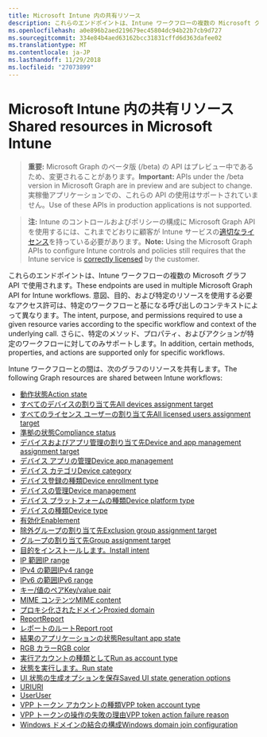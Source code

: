 ```yaml
---
title: Microsoft Intune 内の共有リソース
description: これらのエンドポイントは、Intune ワークフローの複数の Microsoft グラフ API で使用されます。  意図、目的、および特定のリソースを使用する必要なアクセス許可は、特定のワークフローと基になる呼び出しのコンテキストによって異なります。  さらに、特定のメソッド、プロパティ、およびアクションが特定のワークフローに対してのみサポートします。
ms.openlocfilehash: a0e896b2aed219679ec45804dc94b22b7cb9d727
ms.sourcegitcommit: 334e84b4aed63162bcc31831cffd6d363dafee02
ms.translationtype: MT
ms.contentlocale: ja-JP
ms.lasthandoff: 11/29/2018
ms.locfileid: "27073899"
---
```

# <a name="shared-resources-in-microsoft-intune"></a><span data-ttu-id="54aa0-105">Microsoft Intune 内の共有リソース</span><span class="sxs-lookup"><span data-stu-id="54aa0-105">Shared resources in Microsoft Intune</span></span>

> <span data-ttu-id="54aa0-106">**重要:** Microsoft Graph のベータ版 (/beta) の API はプレビュー中であるため、変更されることがあります。</span><span class="sxs-lookup"><span data-stu-id="54aa0-106">**Important:** APIs under the /beta version in Microsoft Graph are in preview and are subject to change.</span></span> <span data-ttu-id="54aa0-107">実稼働アプリケーションでの、これらの API の使用はサポートされていません。</span><span class="sxs-lookup"><span data-stu-id="54aa0-107">Use of these APIs in production applications is not supported.</span></span>

> <span data-ttu-id="54aa0-108">**注:** Intune のコントロールおよびポリシーの構成に Microsoft Graph API を使用するには、これまでどおりに顧客が Intune サービスの[適切なライセンス](https://www.microsoft.com/en-us/cloud-platform/microsoft-intune-pricing)を持っている必要があります。</span><span class="sxs-lookup"><span data-stu-id="54aa0-108">**Note:** Using the Microsoft Graph APIs to configure Intune controls and policies still requires that the Intune service is [correctly licensed](https://www.microsoft.com/en-us/cloud-platform/microsoft-intune-pricing) by the customer.</span></span>

<span data-ttu-id="54aa0-109">これらのエンドポイントは、Intune ワークフローの複数の Microsoft グラフ API で使用されます。</span><span class="sxs-lookup"><span data-stu-id="54aa0-109">These endpoints are used in multiple Microsoft Graph API for Intune workflows.</span></span>  <span data-ttu-id="54aa0-110">意図、目的、および特定のリソースを使用する必要なアクセス許可は、特定のワークフローと基になる呼び出しのコンテキストによって異なります。</span><span class="sxs-lookup"><span data-stu-id="54aa0-110">The intent, purpose, and permissions required to use a given resource varies according to the specific workflow and context of the underlying call.</span></span>  <span data-ttu-id="54aa0-111">さらに、特定のメソッド、プロパティ、およびアクションが特定のワークフローに対してのみサポートします。</span><span class="sxs-lookup"><span data-stu-id="54aa0-111">In addition, certain methods, properties, and actions are supported only for specific workflows.</span></span>

<span data-ttu-id="54aa0-112">Intune ワークフローとの間は、次のグラフのリソースを共有します。</span><span class="sxs-lookup"><span data-stu-id="54aa0-112">The following Graph resources are shared between Intune workflows:</span></span>

- [<span data-ttu-id="54aa0-113">動作状態</span><span class="sxs-lookup"><span data-stu-id="54aa0-113">Action state</span></span>](intune-shared-actionstate.md)
- [<span data-ttu-id="54aa0-114">すべてのデバイスの割り当て先</span><span class="sxs-lookup"><span data-stu-id="54aa0-114">All devices assignment target</span></span>](intune-shared-alldevicesassignmenttarget.md)
- [<span data-ttu-id="54aa0-115">すべてのライセンス ユーザーの割り当て先</span><span class="sxs-lookup"><span data-stu-id="54aa0-115">All licensed users assignment target</span></span>](intune-shared-alllicensedusersassignmenttarget.md)
- [<span data-ttu-id="54aa0-116">準拠の状態</span><span class="sxs-lookup"><span data-stu-id="54aa0-116">Compliance status</span></span>](intune-shared-compliancestatus.md)
- [<span data-ttu-id="54aa0-117">デバイスおよびアプリ管理の割り当て先</span><span class="sxs-lookup"><span data-stu-id="54aa0-117">Device and app management assignment target</span></span>](intune-shared-deviceandappmanagementassignmenttarget.md)
- [<span data-ttu-id="54aa0-118">デバイス アプリの管理</span><span class="sxs-lookup"><span data-stu-id="54aa0-118">Device app management</span></span>](intune-shared-deviceappmanagement.md)
- [<span data-ttu-id="54aa0-119">デバイス カテゴリ</span><span class="sxs-lookup"><span data-stu-id="54aa0-119">Device category</span></span>](intune-shared-devicecategory.md)
- [<span data-ttu-id="54aa0-120">デバイス登録の種類</span><span class="sxs-lookup"><span data-stu-id="54aa0-120">Device enrollment type</span></span>](intune-shared-deviceenrollmenttype.md)
- [<span data-ttu-id="54aa0-121">デバイスの管理</span><span class="sxs-lookup"><span data-stu-id="54aa0-121">Device management</span></span>](intune-shared-devicemanagement.md)
- [<span data-ttu-id="54aa0-122">デバイス プラットフォームの種類</span><span class="sxs-lookup"><span data-stu-id="54aa0-122">Device platform type</span></span>](intune-shared-deviceplatformtype.md)
- [<span data-ttu-id="54aa0-123">デバイスの種類</span><span class="sxs-lookup"><span data-stu-id="54aa0-123">Device type</span></span>](intune-shared-devicetype.md)
- [<span data-ttu-id="54aa0-124">有効化</span><span class="sxs-lookup"><span data-stu-id="54aa0-124">Enablement</span></span>](intune-shared-enablement.md)
- [<span data-ttu-id="54aa0-125">除外グループの割り当て先</span><span class="sxs-lookup"><span data-stu-id="54aa0-125">Exclusion group assignment target</span></span>](intune-shared-exclusiongroupassignmenttarget.md)
- [<span data-ttu-id="54aa0-126">グループの割り当て先</span><span class="sxs-lookup"><span data-stu-id="54aa0-126">Group assignment target</span></span>](intune-shared-groupassignmenttarget.md)
- [<span data-ttu-id="54aa0-127">目的をインストールします。</span><span class="sxs-lookup"><span data-stu-id="54aa0-127">Install intent</span></span>](intune-shared-installintent.md)
- [<span data-ttu-id="54aa0-128">IP 範囲</span><span class="sxs-lookup"><span data-stu-id="54aa0-128">IP range</span></span>](intune-shared-iprange.md)
- [<span data-ttu-id="54aa0-129">IPv4 の範囲</span><span class="sxs-lookup"><span data-stu-id="54aa0-129">IPv4 range</span></span>](intune-shared-ipv4range.md)
- [<span data-ttu-id="54aa0-130">IPv6 の範囲</span><span class="sxs-lookup"><span data-stu-id="54aa0-130">IPv6 range</span></span>](intune-shared-ipv6range.md)
- [<span data-ttu-id="54aa0-131">キー/値のペア</span><span class="sxs-lookup"><span data-stu-id="54aa0-131">Key/value pair</span></span>](intune-shared-keyvaluepair.md)
- [<span data-ttu-id="54aa0-132">MIME コンテンツ</span><span class="sxs-lookup"><span data-stu-id="54aa0-132">MIME content</span></span>](intune-shared-mimecontent.md)
- [<span data-ttu-id="54aa0-133">プロキシ化されたドメイン</span><span class="sxs-lookup"><span data-stu-id="54aa0-133">Proxied domain</span></span>](intune-shared-proxieddomain.md)
- [<span data-ttu-id="54aa0-134">Report</span><span class="sxs-lookup"><span data-stu-id="54aa0-134">Report</span></span>](intune-shared-report.md)
- [<span data-ttu-id="54aa0-135">レポートのルート</span><span class="sxs-lookup"><span data-stu-id="54aa0-135">Report root</span></span>](intune-shared-reportroot.md)
- [<span data-ttu-id="54aa0-136">結果のアプリケーションの状態</span><span class="sxs-lookup"><span data-stu-id="54aa0-136">Resultant app state</span></span>](intune-shared-resultantappstate.md)
- [<span data-ttu-id="54aa0-137">RGB カラー</span><span class="sxs-lookup"><span data-stu-id="54aa0-137">RGB color</span></span>](intune-shared-rgbcolor.md)
- [<span data-ttu-id="54aa0-138">実行アカウントの種類として</span><span class="sxs-lookup"><span data-stu-id="54aa0-138">Run as account type</span></span>](intune-shared-runasaccounttype.md)
- [<span data-ttu-id="54aa0-139">状態を実行します。</span><span class="sxs-lookup"><span data-stu-id="54aa0-139">Run state</span></span>](intune-shared-runstate.md)
- [<span data-ttu-id="54aa0-140">UI 状態の生成オプションを保存</span><span class="sxs-lookup"><span data-stu-id="54aa0-140">Saved UI state generation options</span></span>](intune-shared-saveduistategenerationoptions.md)
- [<span data-ttu-id="54aa0-141">URI</span><span class="sxs-lookup"><span data-stu-id="54aa0-141">URI</span></span>](intune-shared-uri.md)
- [<span data-ttu-id="54aa0-142">User</span><span class="sxs-lookup"><span data-stu-id="54aa0-142">User</span></span>](intune-shared-user.md)
- [<span data-ttu-id="54aa0-143">VPP トークン アカウントの種類</span><span class="sxs-lookup"><span data-stu-id="54aa0-143">VPP token account type</span></span>](intune-shared-vpptokenaccounttype.md)
- [<span data-ttu-id="54aa0-144">VPP トークンの操作の失敗の理由</span><span class="sxs-lookup"><span data-stu-id="54aa0-144">VPP token action failure reason</span></span>](intune-shared-vpptokenactionfailurereason.md)
- [<span data-ttu-id="54aa0-145">Windows ドメインの結合の構成</span><span class="sxs-lookup"><span data-stu-id="54aa0-145">Windows domain join configuration</span></span>](intune-shared-windowsdomainjoinconfiguration.md)
